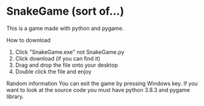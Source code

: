 # SnakeGame (sort of...)
This is a game made with python and pygame.

How to download 
  1. Click "SnakeGame.exe" not SnakeGame.py
  2. Click download (if you can find it)
  3. Drag and drop the file onto your desktop
  4. Double click the file and enjoy

Random information
  You can exit the game by pressing Windows key.
  If you want to look at the source code you must have python 3.8.3 and pygame library.
